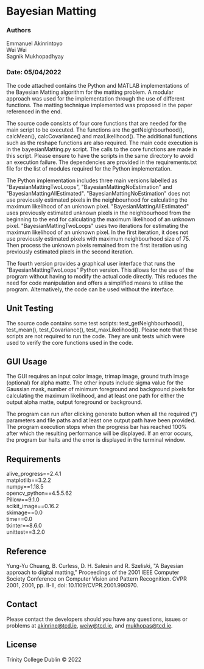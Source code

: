 # Bayesian Matting

### Authors
Emmanuel Akinrintoyo<br/>
Wei Wei<br/>
Sagnik Mukhopadhyay
### Date: 05/04/2022


The code attached contains the Python and MATLAB implementations of the Bayesian Matting algorithm for the matting problem. A modular approach was used for the implementation through the use of different functions. The matting technique implemented was proposed in the paper referenced in the end.

The source code consists of four core functions that are needed for the main script to be executed. The functions are the getNeighbourhood(), calcMean(), calcCovariance() and maxLikelihood(). The additional functions such as the reshape functions are also required. The main code execution is in the bayesianMatting.py script. The calls to the core functions are made in this script. Please ensure to have the scripts in the same directory to avoid an execution failure. The dependencies are provided in the requirements.txt file for the list of modules required for the Python implementation.

The Python implementation includes three main versions labelled as "BayesianMattingTwoLoops", "BayesianMattingNoEstimation" and "BayesianMattingAllEstimated". "BayesianMattingNoEstimation" does not use previously estimated pixels in the neighbourhood for calculating the maximum likelihood of an unknown pixel. "BayesianMattingAllEstimated" uses previously estimated unknown pixels in the neighbourhood from the beginning to the end for calculating the maximum likelihood of an unknown pixel. "BayesianMattingTwoLoops" uses two iterations for estimating the maximum likelihood of an unknown pixel. In the first iteration, it does not use previously estimated pixels with maximum neighbourhood size of 75. Then process the unknown pixels remained from the first iteration using previously estimated pixels in the second iteration.

The fourth version provides a graphical user interface that runs the "BayesianMattingTwoLoops" Python version. This allows for the use of the program without having to modify the actual code directly. This reduces the need for code manipulation and offers a simplified means to utilise the program. Alternatively, the code can be used without the interface.


## Unit Testing
The source code contains some test scripts: test_getNeighbourhood(), test_mean(), test_Covariance(), test_maxLikelihood(). Please note that these scripts are not required to run the code. They are unit tests which were used to verify the core functions used in the code.


## GUI Usage
The GUI requires an input color image, trimap image, ground truth image (optional) for alpha matte. The other inputs include sigma value for the Gaussian mask, number of minimum foreground and background pixels for calculating the maximum likelihood, and at least one path for either the output alpha matte, output foreground or background. 

The program can run after clicking generate button when all the required (*) parameters and file paths and at least one output path have been provided. The program execution stops when the progress bar has reached 100% after which the resulting performance will be displayed. If an error occurs, the program bar halts and the error is displayed in the terminal window.


## Requirements
alive_progress==2.4.1<br/>
matplotlib==3.2.2<br/>
numpy==1.18.5<br/>
opencv_python==4.5.5.62<br/>
Pillow==9.1.0<br/>
scikit_image==0.16.2<br/>
skimage==0.0<br/>
time==0.0<br/>
tkinter==8.6.0<br/>
unittest==3.2.0


## Reference
Yung-Yu Chuang, B. Curless, D. H. Salesin and R. Szeliski, "A Bayesian approach to digital matting," Proceedings of the 2001 IEEE Computer 
Society Conference on Computer Vision and Pattern Recognition. CVPR 2001, 2001, pp. II-II, doi: 10.1109/CVPR.2001.990970.

## Contact
Please contact the developers should you have any questions, issues or problems at akinrine@tcd.ie, weiw@tcd.ie, and mukhopas@tcd.ie.

## License
Trinity College Dublin © 2022
